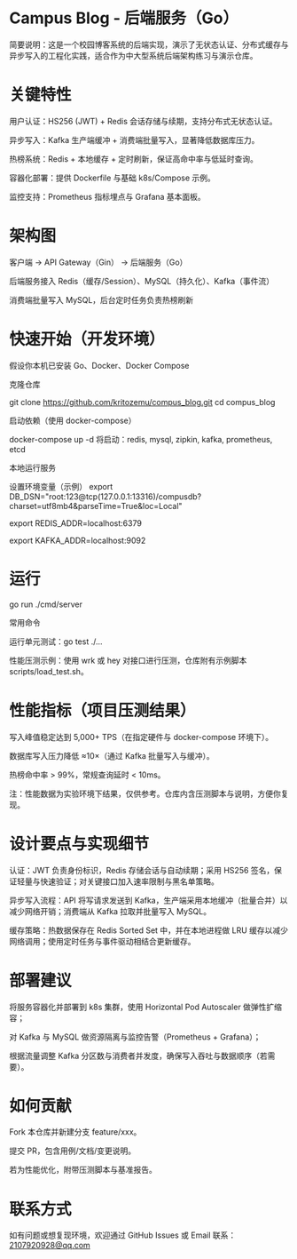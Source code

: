 # Campus Blog - 后端服务（Go）

简要说明：这是一个校园博客系统的后端实现，演示了无状态认证、分布式缓存与异步写入的工程化实践，适合作为中大型系统后端架构练习与演示仓库。

# 关键特性

  用户认证：HS256 (JWT) + Redis 会话存储与续期，支持分布式无状态认证。
  
  异步写入：Kafka 生产端缓冲 + 消费端批量写入，显著降低数据库压力。
  
  热榜系统：Redis + 本地缓存 + 定时刷新，保证高命中率与低延时查询。
  
  容器化部署：提供 Dockerfile 与基础 k8s/Compose 示例。
  
  监控支持：Prometheus 指标埋点与 Grafana 基本面板。

# 架构图

  客户端 → API Gateway（Gin） → 后端服务（Go）
  
  后端服务接入 Redis（缓存/Session）、MySQL（持久化）、Kafka（事件流）
  
  消费端批量写入 MySQL，后台定时任务负责热榜刷新
  
# 快速开始（开发环境）

假设你本机已安装 Go、Docker、Docker Compose

克隆仓库

git clone https://github.com/kritozemu/compus_blog.git
cd compus_blog

启动依赖（使用 docker-compose）

docker-compose up -d
将启动：redis, mysql, zipkin, kafka, prometheus, etcd

本地运行服务

设置环境变量（示例）
export DB_DSN="root:123@tcp(127.0.0.1:13316)/compusdb?charset=utf8mb4&parseTime=True&loc=Local"

export REDIS_ADDR=localhost:6379

export KAFKA_ADDR=localhost:9092

# 运行
go run ./cmd/server

常用命令

运行单元测试：go test ./...

性能压测示例：使用 wrk 或 hey 对接口进行压测，仓库附有示例脚本 scripts/load_test.sh。

# 性能指标（项目压测结果）

写入峰值稳定达到 5,000+ TPS（在指定硬件与 docker-compose 环境下）。

数据库写入压力降低 ≈10×（通过 Kafka 批量写入与缓冲）。

热榜命中率 > 99%，常规查询延时 < 10ms。

注：性能数据为实验环境下结果，仅供参考。仓库内含压测脚本与说明，方便你复现。

# 设计要点与实现细节

认证：JWT 负责身份标识，Redis 存储会话与自动续期；采用 HS256 签名，保证轻量与快速验证；对关键接口加入速率限制与黑名单策略。

异步写入流程：API 将写请求发送到 Kafka，生产端采用本地缓冲（批量合并）以减少网络开销；消费端从 Kafka 拉取并批量写入 MySQL。

缓存策略：热数据保存在 Redis Sorted Set 中，并在本地进程做 LRU 缓存以减少网络调用；使用定时任务与事件驱动相结合更新缓存。

# 部署建议

将服务容器化并部署到 k8s 集群，使用 Horizontal Pod Autoscaler 做弹性扩缩容；

对 Kafka 与 MySQL 做资源隔离与监控告警（Prometheus + Grafana）；

根据流量调整 Kafka 分区数与消费者并发度，确保写入吞吐与数据顺序（若需要）。

# 如何贡献

Fork 本仓库并新建分支 feature/xxx。

提交 PR，包含用例/文档/变更说明。

若为性能优化，附带压测脚本与基准报告。

# 联系方式

如有问题或想复现环境，欢迎通过 GitHub Issues 或 Email 联系：2107920928@qq.com
